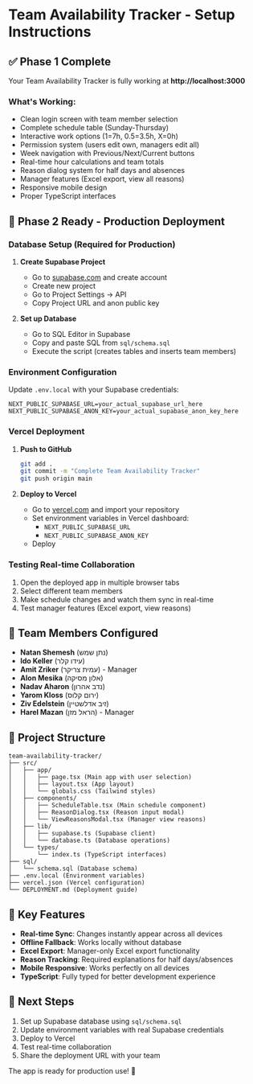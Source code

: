 # Team Availability Tracker - Setup Instructions

## ✅ Phase 1 Complete
Your Team Availability Tracker is fully working at **http://localhost:3000**

### What's Working:
- Clean login screen with team member selection
- Complete schedule table (Sunday-Thursday)
- Interactive work options (1=7h, 0.5=3.5h, X=0h)
- Permission system (users edit own, managers edit all)
- Week navigation with Previous/Next/Current buttons
- Real-time hour calculations and team totals
- Reason dialog system for half days and absences
- Manager features (Excel export, view all reasons)
- Responsive mobile design
- Proper TypeScript interfaces

## 🚀 Phase 2 Ready - Production Deployment

### Database Setup (Required for Production)
1. **Create Supabase Project**
   - Go to [supabase.com](https://supabase.com) and create account
   - Create new project
   - Go to Project Settings → API
   - Copy Project URL and anon public key

2. **Set up Database**
   - Go to SQL Editor in Supabase
   - Copy and paste SQL from `sql/schema.sql`
   - Execute the script (creates tables and inserts team members)

### Environment Configuration
Update `.env.local` with your Supabase credentials:
```
NEXT_PUBLIC_SUPABASE_URL=your_actual_supabase_url_here
NEXT_PUBLIC_SUPABASE_ANON_KEY=your_actual_supabase_anon_key_here
```

### Vercel Deployment
1. **Push to GitHub**
   ```bash
   git add .
   git commit -m "Complete Team Availability Tracker"
   git push origin main
   ```

2. **Deploy to Vercel**
   - Go to [vercel.com](https://vercel.com) and import your repository
   - Set environment variables in Vercel dashboard:
     - `NEXT_PUBLIC_SUPABASE_URL`
     - `NEXT_PUBLIC_SUPABASE_ANON_KEY`
   - Deploy

### Testing Real-time Collaboration
1. Open the deployed app in multiple browser tabs
2. Select different team members
3. Make schedule changes and watch them sync in real-time
4. Test manager features (Excel export, view reasons)

## 👥 Team Members Configured
- **Natan Shemesh** (נתן שמש)
- **Ido Keller** (עידו קלר)
- **Amit Zriker** (עמית צריקר) - Manager
- **Alon Mesika** (אלון מסיקה)
- **Nadav Aharon** (נדב אהרון)
- **Yarom Kloss** (ירום קלוס)
- **Ziv Edelstein** (זיב אדלשטיין)
- **Harel Mazan** (הראל מזן) - Manager

## 📁 Project Structure
```
team-availability-tracker/
├── src/
│   ├── app/
│   │   ├── page.tsx (Main app with user selection)
│   │   ├── layout.tsx (App layout)
│   │   └── globals.css (Tailwind styles)
│   ├── components/
│   │   ├── ScheduleTable.tsx (Main schedule component)
│   │   ├── ReasonDialog.tsx (Reason input modal)
│   │   └── ViewReasonsModal.tsx (Manager view reasons)
│   ├── lib/
│   │   ├── supabase.ts (Supabase client)
│   │   └── database.ts (Database operations)
│   └── types/
│       └── index.ts (TypeScript interfaces)
├── sql/
│   └── schema.sql (Database schema)
├── .env.local (Environment variables)
├── vercel.json (Vercel configuration)
└── DEPLOYMENT.md (Deployment guide)
```

## 🔧 Key Features
- **Real-time Sync**: Changes instantly appear across all devices
- **Offline Fallback**: Works locally without database
- **Excel Export**: Manager-only Excel export functionality
- **Reason Tracking**: Required explanations for half days/absences
- **Mobile Responsive**: Works perfectly on all devices
- **TypeScript**: Fully typed for better development experience

## 🎯 Next Steps
1. Set up Supabase database using `sql/schema.sql`
2. Update environment variables with real Supabase credentials
3. Deploy to Vercel
4. Test real-time collaboration
5. Share the deployment URL with your team

The app is ready for production use! 🚀
